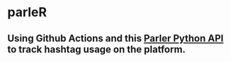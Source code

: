 # parleR

## Using Github Actions and this [Parler Python API](https://gitlab.com/coffeemaninc/parler-api/) to track hashtag usage on the platform.
